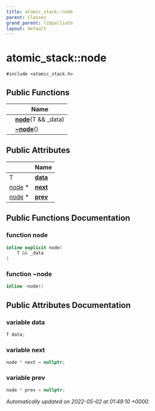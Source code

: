 ```yaml
---
title: atomic_stack::node
parent: Classes
grand_parent: libpalliate
layout: default
---
```


# atomic_stack::node






`#include <atomic_stack.h>`

## Public Functions

|                | Name           |
| -------------- | -------------- |
| | **[node](/libpalliate/generated/Classes/structatomic__stack_1_1node#function-node)**(T && _data) |
| | **[~node](/libpalliate/generated/Classes/structatomic__stack_1_1node#function-~node)**() |

## Public Attributes

|                | Name           |
| -------------- | -------------- |
| T | **[data](/libpalliate/generated/Classes/structatomic__stack_1_1node#variable-data)**  |
| [node](/libpalliate/generated/Classes/structatomic__stack_1_1node) * | **[next](/libpalliate/generated/Classes/structatomic__stack_1_1node#variable-next)**  |
| [node](/libpalliate/generated/Classes/structatomic__stack_1_1node) * | **[prev](/libpalliate/generated/Classes/structatomic__stack_1_1node#variable-prev)**  |

## Public Functions Documentation

### function node

```cpp
inline explicit node(
    T && _data
)
```


### function ~node

```cpp
inline ~node()
```


## Public Attributes Documentation

### variable data

```cpp
T data;
```


### variable next

```cpp
node * next = nullptr;
```


### variable prev

```cpp
node * prev = nullptr;
```



_Automatically updated on 2022-05-02 at 01:49:10 +0000._